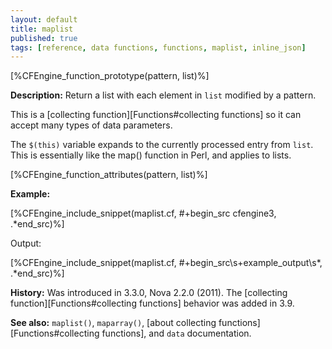 ```yaml
---
layout: default
title: maplist
published: true
tags: [reference, data functions, functions, maplist, inline_json]
---
```


[%CFEngine_function_prototype(pattern, list)%]

**Description:** Return a list with each element in `list` modified by a
pattern.

This is a [collecting function][Functions#collecting functions] so it can accept many types of data parameters.

The `$(this)` variable expands to the currently processed entry from `list`.
This is essentially like the map() function in Perl, and applies to
lists.

[%CFEngine_function_attributes(pattern, list)%]

**Example:**

[%CFEngine_include_snippet(maplist.cf, #\+begin_src cfengine3, .*end_src)%]

Output:

[%CFEngine_include_snippet(maplist.cf, #\+begin_src\s+example_output\s*, .*end_src)%]

**History:** Was introduced in 3.3.0, Nova 2.2.0 (2011). The [collecting function][Functions#collecting functions] behavior was added in 3.9.

**See also:** `maplist()`, `maparray()`, [about collecting functions][Functions#collecting functions], and `data` documentation.

